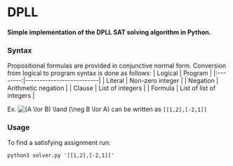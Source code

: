 # DPLL

#### Simple implementation of the DPLL SAT solving algorithm in Python. 

### Syntax
Propositional formulas are provided in conjunctive normal form. Conversion from logical to program syntax is done as follows:
|  Logical | Program                  |
|:--------:|--------------------------|
| Literal  | Non-zero integer         |
| Negation | Arithmetic negation      |
| Clause   | List of integers         |
| Formula  | List of list of integers |

Ex. <img src="https://i.upmath.me/svg/(A%20%5Clor%20B)%20%5Cland%20(%5Cneg%20B%20%5Clor%20A)" alt="(A \lor B) \land (\neg B \lor A)" /> can be written as `[[1,2],[-2,1]]`
### Usage

To find a satisfying assignment run:
```console
python3 solver.py '[[1,2],[-2,1]]'
```